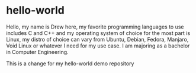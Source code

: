 # hello-world

Hello, my name is Drew here, my favorite programming languages to use includes C and C++ and my operating system of choice for the most part is Linux, my distro of choice can vary from Ubuntu, Debian, Fedora, Manjaro, Void Linux or whatever I need for my use case. I am majoring as a bachelor in Computer Engineering.

This is a change for my hello-world demo repository
